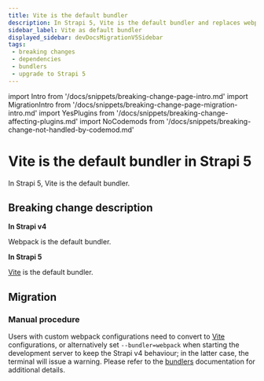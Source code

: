 ```yaml
---
title: Vite is the default bundler
description: In Strapi 5, Vite is the default bundler and replaces webpack.
sidebar_label: Vite as default bundler
displayed_sidebar: devDocsMigrationV5Sidebar
tags:
 - breaking changes
 - dependencies
 - bundlers
 - upgrade to Strapi 5
---
```


import Intro from '/docs/snippets/breaking-change-page-intro.md'
import MigrationIntro from '/docs/snippets/breaking-change-page-migration-intro.md'
import YesPlugins from '/docs/snippets/breaking-change-affecting-plugins.md'
import NoCodemods from '/docs/snippets/breaking-change-not-handled-by-codemod.md'

# Vite is the default bundler in Strapi 5

In Strapi 5, Vite is the default bundler.

<Intro />
<YesPlugins />
<NoCodemods />

## Breaking change description

<SideBySideContainer>

<SideBySideColumn>

**In Strapi v4**

Webpack is the default bundler.

</SideBySideColumn>

<SideBySideColumn>

**In Strapi 5**

[Vite](https://vitejs.dev/) is the default bundler.


</SideBySideColumn>

</SideBySideContainer>

## Migration

<MigrationIntro />

### Manual procedure

Users with custom webpack configurations need to convert to [Vite](https://vitejs.dev/) configurations, or alternatively set `--bundler=webpack` when starting the development server to keep the Strapi v4 behaviour; in the latter case, the terminal will issue a warning. Please refer to the [bundlers](/dev-docs/admin-panel-customization/bundlers) documentation for additional details.
